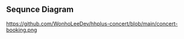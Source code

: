Sequnce Diagram
-------------
https://github.com/WonhoLeeDev/hhplus-concert/blob/main/concert-booking.png
